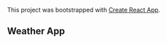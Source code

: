 This project was bootstrapped with [Create React App](https://github.com/facebook/create-react-app).

## Weather App